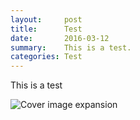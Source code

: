```yaml
---
layout:     post
title:      Test
date:       2016-03-12
summary:    This is a test.
categories: Test
---
```

  This is a test
  
  <img class="cover-img" alt="Cover image expansion" id="graphic-1" src="/Vaccines%20through%20history.jpg"/>
